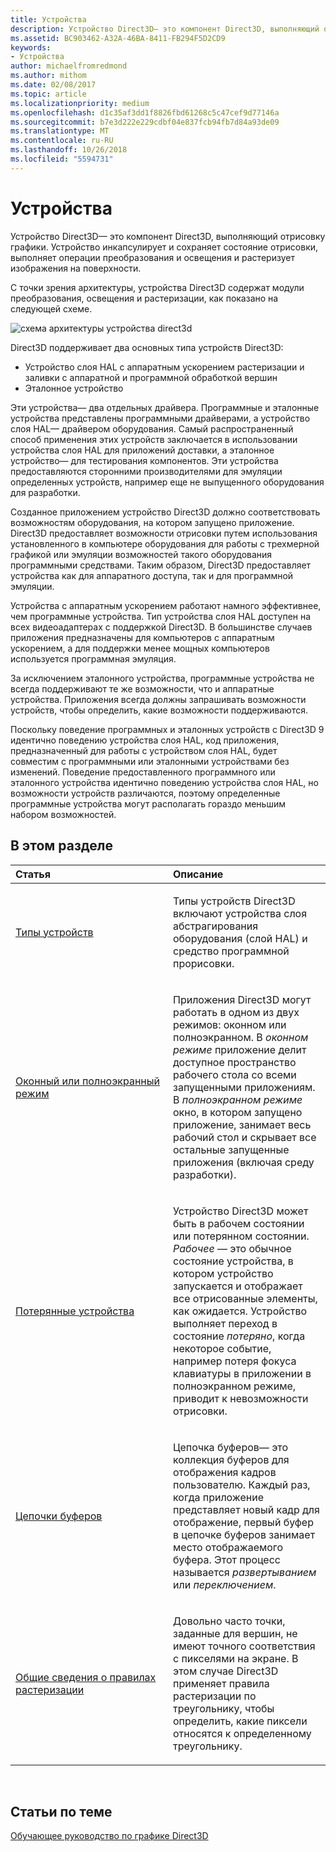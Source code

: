 ```yaml
---
title: Устройства
description: Устройство Direct3D— это компонент Direct3D, выполняющий отрисовку графики. Устройство инкапсулирует и сохраняет состояние отрисовки, выполняет операции преобразования и освещения и растеризует изображения на поверхности.
ms.assetid: BC903462-A32A-46BA-8411-FB294F5D2CD9
keywords:
- Устройства
author: michaelfromredmond
ms.author: mithom
ms.date: 02/08/2017
ms.topic: article
ms.localizationpriority: medium
ms.openlocfilehash: d1c35af3dd1f8826fbd61268c5c47cef9d77146a
ms.sourcegitcommit: b7e3d222e229cdbf04e837fcb94fb7d84a93de09
ms.translationtype: MT
ms.contentlocale: ru-RU
ms.lasthandoff: 10/26/2018
ms.locfileid: "5594731"
---
```

# <a name="devices"></a>Устройства


Устройство Direct3D— это компонент Direct3D, выполняющий отрисовку графики. Устройство инкапсулирует и сохраняет состояние отрисовки, выполняет операции преобразования и освещения и растеризует изображения на поверхности.

С точки зрения архитектуры, устройства Direct3D содержат модули преобразования, освещения и растеризации, как показано на следующей схеме.

![схема архитектуры устройства direct3d](images/d3ddev.png)

Direct3D поддерживает два основных типа устройств Direct3D:

-   Устройство слоя HAL с аппаратным ускорением растеризации и заливки с аппаратной и программной обработкой вершин
-   Эталонное устройство

Эти устройства— два отдельных драйвера. Программные и эталонные устройства представлены программными драйверами, а устройство слоя HAL— драйвером оборудования. Самый распространенный способ применения этих устройств заключается в использовании устройства слоя HAL для приложений доставки, а эталонное устройство— для тестирования компонентов. Эти устройства предоставляются сторонними производителями для эмуляции определенных устройств, например еще не выпущенного оборудования для разработки.

Созданное приложением устройство Direct3D должно соответствовать возможностям оборудования, на котором запущено приложение. Direct3D предоставляет возможности отрисовки путем использования установленного в компьютере оборудования для работы с трехмерной графикой или эмуляции возможностей такого оборудования программными средствами. Таким образом, Direct3D предоставляет устройства как для аппаратного доступа, так и для программной эмуляции.

Устройства с аппаратным ускорением работают намного эффективнее, чем программные устройства. Тип устройства слоя HAL доступен на всех видеоадаптерах с поддержкой Direct3D. В большинстве случаев приложения предназначены для компьютеров с аппаратным ускорением, а для поддержки менее мощных компьютеров используется программная эмуляция.

За исключением эталонного устройства, программные устройства не всегда поддерживают те же возможности, что и аппаратные устройства. Приложения всегда должны запрашивать возможности устройств, чтобы определить, какие возможности поддерживаются.

Поскольку поведение программных и эталонных устройств с Direct3D 9 идентично поведению устройства слоя HAL, код приложения, предназначенный для работы с устройством слоя HAL, будет совместим с программными или эталонными устройствами без изменений. Поведение предоставленного программного или эталонного устройства идентично поведению устройства слоя HAL, но возможности устройств различаются, поэтому определенные программные устройства могут располагать гораздо меньшим набором возможностей.

## <a name="span-idin-this-sectionspanin-this-section"></a><span id="in-this-section"></span>В этом разделе


<table>
<colgroup>
<col width="50%" />
<col width="50%" />
</colgroup>
<thead>
<tr class="header">
<th align="left">Статья</th>
<th align="left">Описание</th>
</tr>
</thead>
<tbody>
<tr class="odd">
<td align="left"><p><a href="device-types.md">Типы устройств</a></p></td>
<td align="left"><p>Типы устройств Direct3D включают устройства слоя абстрагирования оборудования (слой HAL) и средство программной прорисовки.</p></td>
</tr>
<tr class="even">
<td align="left"><p><a href="windowed-vs--full-screen-mode.md">Оконный или полноэкранный режим</a></p></td>
<td align="left"><p>Приложения Direct3D могут работать в одном из двух режимов: оконном или полноэкранном. В <em>оконном режиме</em> приложение делит доступное пространство рабочего стола со всеми запущенными приложениям. В <em>полноэкранном режиме</em> окно, в котором запущено приложение, занимает весь рабочий стол и скрывает все остальные запущенные приложения (включая среду разработки).</p></td>
</tr>
<tr class="odd">
<td align="left"><p><a href="lost-devices.md">Потерянные устройства</a></p></td>
<td align="left"><p>Устройство Direct3D может быть в рабочем состоянии или потерянном состоянии. <em>Рабочее</em> — это обычное состояние устройства, в котором устройство запускается и отображает все отрисованные элементы, как ожидается. Устройство выполняет переход в состояние <em>потеряно</em>, когда некоторое событие, например потеря фокуса клавиатуры в приложении в полноэкранном режиме, приводит к невозможности отрисовки.</p></td>
</tr>
<tr class="even">
<td align="left"><p><a href="swap-chains.md">Цепочки буферов</a></p></td>
<td align="left"><p>Цепочка буферов— это коллекция буферов для отображения кадров пользователю. Каждый раз, когда приложение представляет новый кадр для отображение, первый буфер в цепочке буферов занимает место отображаемого буфера. Этот процесс называется <em>развертыванием</em> или <em>переключением</em>.</p></td>
</tr>
<tr class="odd">
<td align="left"><p><a href="introduction-to-rasterization-rules.md">Общие сведения о правилах растеризации</a></p></td>
<td align="left"><p>Довольно часто точки, заданные для вершин, не имеют точного соответствия с пикселями на экране. В этом случае Direct3D применяет правила растеризации по треугольнику, чтобы определить, какие пиксели относятся к определенному треугольнику.</p></td>
</tr>
</tbody>
</table>

 

## <a name="span-idrelated-topicsspanrelated-topics"></a><span id="related-topics"></span>Статьи по теме


[Обучающее руководство по графике Direct3D](index.md)

 

 




